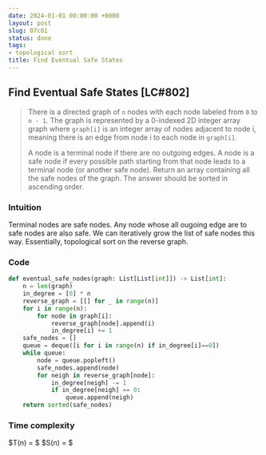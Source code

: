 ```yaml
---
date: 2024-01-01 00:00:00 +0000
layout: post
slug: 07c01
status: done
tags:
- topological sort
title: Find Eventual Safe States
---
```


## Find Eventual Safe States [LC#802]
> There is a directed graph of `n` nodes with each node labeled from `0` to `n - 1`. The graph is represented by a 0-indexed 2D integer array graph where `graph[i]` is an integer array of nodes adjacent to node i, meaning there is an edge from node i to each node in `graph[i]`.
>
> A node is a terminal node if there are no outgoing edges. A node is a safe node if every possible path starting from that node leads to a terminal node (or another safe node). Return an array containing all the safe nodes of the graph. The answer should be sorted in ascending order.

### Intuition
Terminal nodes are safe nodes. Any node whose all ougoing edge are to safe nodes are also safe. We can iteratively grow the list of safe nodes this way. Essentially, topological sort on the reverse graph.

### Code
```python
def eventual_safe_nodes(graph: List[List[int]]) -> List[int]:
    n = len(graph)
    in_degree = [0] * n
    reverse_graph = [[] for _ in range(n)]
    for i in range(n):
        for node in graph[i]:
            reverse_graph[node].append(i)
            in_degree[i] += 1
    safe_nodes = []
    queue = deque([i for i in range(n) if in_degree[i]==0])
    while queue:
        node = queue.popleft()
        safe_nodes.append(node)
        for neigh in reverse_graph[node]:
            in_degree[neigh] -= 1
            if in_degree[neigh] == 0:
                queue.append(neigh)
    return sorted(safe_nodes)
```

### Time complexity
$T(n) = $ $S(n) = $